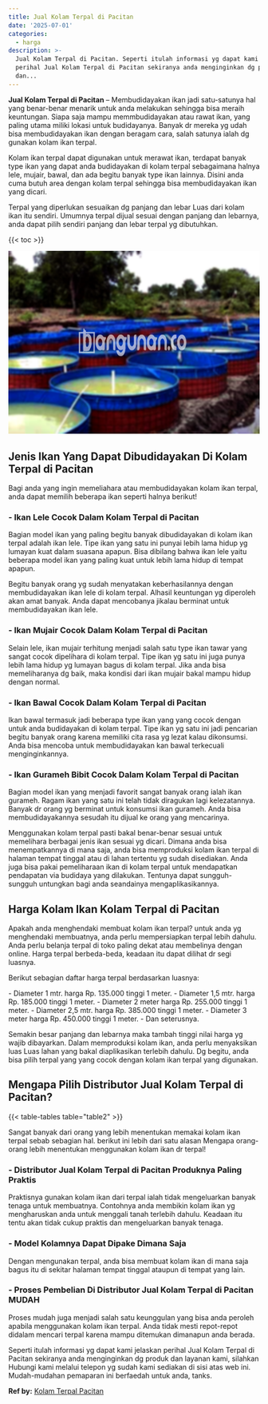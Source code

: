 ```yaml
---
title: Jual Kolam Terpal di Pacitan
date: '2025-07-01'
categories:
  - harga
description: >-
  Jual Kolam Terpal di Pacitan. Seperti itulah informasi yg dapat kami jelaskan
  perihal Jual Kolam Terpal di Pacitan sekiranya anda menginginkan dg produk
  dan...
---
```


**Jual Kolam Terpal di Pacitan** – Membudidayakan ikan jadi satu-satunya hal yang benar-benar menarik untuk anda melakukan sehingga bisa meraih keuntungan. Siapa saja mampu memmbudidayakan atau rawat ikan, yang paling utama miliki lokasi untuk budidayanya. Banyak dr mereka yg udah bisa membudidayakan ikan dengan beragam cara, salah satunya ialah dg gunakan kolam ikan terpal.

Kolam ikan terpal dapat digunakan untuk merawat ikan, terdapat banyak type ikan yang dapat anda budidayakan di kolam terpal sebagaimana halnya lele, mujair, bawal, dan ada begitu banyak type ikan lainnya. Disini anda cuma butuh area dengan kolam terpal sehingga bisa membudidayakan ikan yang dicari.

Terpal yang diperlukan sesuaikan dg panjang dan lebar Luas dari kolam ikan itu sendiri. Umumnya terpal dijual sesuai dengan panjang dan lebarnya, anda dapat pilih sendiri panjang dan lebar terpal yg dibutuhkan.

{{< toc >}}

![Jual Kolam Terpal di Pacitan](/images/jual-kolam-terpal-42.png)

## Jenis Ikan Yang Dapat Dibudidayakan Di Kolam Terpal di Pacitan

Bagi anda yang ingin memeliahara atau membudidayakan kolam ikan terpal, anda dapat memilih beberapa ikan seperti halnya berikut!

### \- Ikan Lele Cocok Dalam Kolam Terpal di Pacitan

Bagian model ikan yang paling begitu banyak dibudidayakan di kolam ikan terpal adalah ikan lele. Tipe ikan yang satu ini punyai lebih lama hidup yg lumayan kuat dalam suasana apapun. Bisa dibilang bahwa ikan lele yaitu beberapa model ikan yang paling kuat untuk lebih lama hidup di tempat apapun.

Begitu banyak orang yg sudah menyatakan keberhasilannya dengan membudidayakan ikan lele di kolam terpal. Alhasil keuntungan yg diperoleh akan amat banyak. Anda dapat mencobanya jikalau berminat untuk membudidayakan ikan lele.

### \- Ikan Mujair Cocok Dalam Kolam Terpal di Pacitan

Selain lele, ikan mujair terhitung menjadi salah satu type ikan tawar yang sangat cocok dipelihara di kolam terpal. Tipe ikan yg satu ini juga punya lebih lama hidup yg lumayan bagus di kolam terpal. Jika anda bisa memeliharanya dg baik, maka kondisi dari ikan mujair bakal mampu hidup dengan normal.

### \- Ikan Bawal Cocok Dalam Kolam Terpal di Pacitan

Ikan bawal termasuk jadi beberapa type ikan yang yang cocok dengan untuk anda budidayakan di kolam terpal. Tipe ikan yg satu ini jadi pencarian begitu banyak orang karena memiliki cita rasa yg lezat kalau dikonsumsi. Anda bisa mencoba untuk membudidayakan kan bawal terkecuali menginginkannya.

### \- Ikan Gurameh Bibit Cocok Dalam Kolam Terpal di Pacitan

Bagian model ikan yang menjadi favorit sangat banyak orang ialah ikan gurameh. Ragam ikan yang satu ini telah tidak diragukan lagi kelezatannya. Banyak dr orang yg berminat untuk konsumsi ikan gurameh. Anda bisa membudidayakannya sesudah itu dijual ke orang yang mencarinya.

Menggunakan kolam terpal pasti bakal benar-benar sesuai untuk memelihara berbagai jenis ikan sesuai yg dicari. Dimana anda bisa menempatkannya di mana saja, anda bisa memproduksi kolam ikan terpal di halaman tempat tinggal atau di lahan tertentu yg sudah disediakan. Anda juga bisa pakai pemeliharaan ikan di kolam terpal untuk mendapatkan pendapatan via budidaya yang dilakukan. Tentunya dapat sungguh-sungguh untungkan bagi anda seandainya mengaplikasikannya.

## Harga Kolam Ikan Kolam Terpal di Pacitan

Apakah anda menghendaki membuat kolam ikan terpal? untuk anda yg menghendaki membuatnya, anda perlu mempersiapkan terpal lebih dahulu. Anda perlu belanja terpal di toko paling dekat atau membelinya dengan online. Harga terpal berbeda-beda, keadaan itu dapat dilihat dr segi luasnya.

Berikut sebagian daftar harga terpal berdasarkan luasnya:

\- Diameter 1 mtr. harga Rp. 135.000 tinggi 1 meter. - Diameter 1,5 mtr. harga Rp. 185.000 tinggi 1 meter. - Diameter 2 meter harga Rp. 255.000 tinggi 1 meter. - Diameter 2,5 mtr. harga Rp. 385.000 tinggi 1 meter. - Diameter 3 meter harga Rp. 450.000 tinggi 1 meter. - Dan seterusnya.

Semakin besar panjang dan lebarnya maka tambah tinggi nilai harga yg wajib dibayarkan. Dalam memproduksi kolam ikan, anda perlu menyaksikan luas Luas lahan yang bakal diaplikasikan terlebih dahulu. Dg begitu, anda bisa pilih terpal yang yang cocok dengan kolam ikan terpal yang digunakan.

## Mengapa Pilih Distributor Jual Kolam Terpal di Pacitan?

{{< table-tables table="table2" >}}

Sangat banyak dari orang yang lebih menentukan memakai kolam ikan terpal sebab sebagian hal. berikut ini lebih dari satu alasan Mengapa orang-orang lebih menentukan menggunakan kolam ikan dr terpal!

### \- Distributor Jual Kolam Terpal di Pacitan Produknya Paling Praktis

Praktisnya gunakan kolam ikan dari terpal ialah tidak mengeluarkan banyak tenaga untuk membuatnya. Contohnya anda membikin kolam ikan yg mengharuskan anda untuk menggali tanah terlebih dahulu. Keadaan itu tentu akan tidak cukup praktis dan mengeluarkan banyak tenaga.

### \- Model Kolamnya Dapat Dipake Dimana Saja

Dengan mengunakan terpal, anda bisa membuat kolam ikan di mana saja bagus itu di sekitar halaman tempat tinggal ataupun di tempat yang lain.

### \- Proses Pembelian Di Distributor Jual Kolam Terpal di Pacitan MUDAH

Proses mudah juga menjadi salah satu keunggulan yang bisa anda peroleh apabila menggunakan kolam ikan terpal. Anda tidak mesti repot-repot didalam mencari terpal karena mampu ditemukan dimanapun anda berada.

Seperti itulah informasi yg dapat kami jelaskan perihal Jual Kolam Terpal di Pacitan sekiranya anda menginginkan dg produk dan layanan kami, silahkan Hubungi kami melalui telepon yg sudah kami sediakan di sisi atas web ini. Mudah-mudahan pemaparan ini berfaedah untuk anda, tanks.

**Ref by:** [Kolam Terpal Pacitan](https://id.wikipedia.org/wiki/Kolam)
